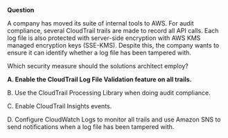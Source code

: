 **Question**

A company has moved its suite of internal tools to AWS. For audit compliance, several CloudTrail trails are made to record all API calls. Each log file is also protected with server-side encryption with AWS KMS managed encryption keys (SSE-KMS). Despite this, the company wants to ensure it can identify whether a log file has been tampered with.

Which security measure should the solutions architect employ?

**A. Enable the CloudTrail Log File Validation feature on all trails.**

B. Use the CloudTrail Processing Library when doing audit compliance.

C. Enable CloudTrail Insights events.

D. Configure CloudWatch Logs to monitor all trails and use Amazon SNS to send notifications when a log file has been tampered with.